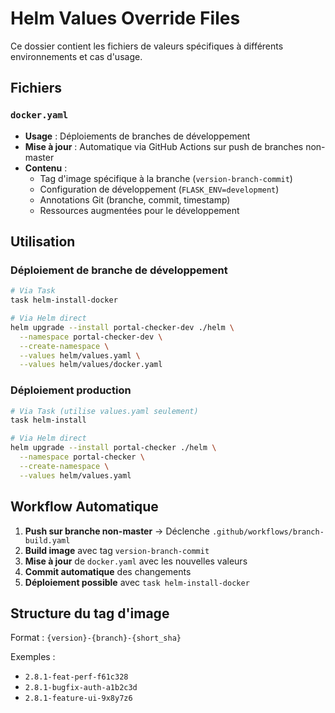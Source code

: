 # Helm Values Override Files

Ce dossier contient les fichiers de valeurs spécifiques à différents environnements et cas d'usage.

## Fichiers

### `docker.yaml`
- **Usage** : Déploiements de branches de développement
- **Mise à jour** : Automatique via GitHub Actions sur push de branches non-master
- **Contenu** :
  - Tag d'image spécifique à la branche (`version-branch-commit`)
  - Configuration de développement (`FLASK_ENV=development`)
  - Annotations Git (branche, commit, timestamp)
  - Ressources augmentées pour le développement

## Utilisation

### Déploiement de branche de développement
```bash
# Via Task
task helm-install-docker

# Via Helm direct
helm upgrade --install portal-checker-dev ./helm \
  --namespace portal-checker-dev \
  --create-namespace \
  --values helm/values.yaml \
  --values helm/values/docker.yaml
```

### Déploiement production
```bash
# Via Task (utilise values.yaml seulement)
task helm-install

# Via Helm direct
helm upgrade --install portal-checker ./helm \
  --namespace portal-checker \
  --create-namespace \
  --values helm/values.yaml
```

## Workflow Automatique

1. **Push sur branche non-master** → Déclenche `.github/workflows/branch-build.yaml`
2. **Build image** avec tag `version-branch-commit`
3. **Mise à jour** de `docker.yaml` avec les nouvelles valeurs
4. **Commit automatique** des changements
5. **Déploiement possible** avec `task helm-install-docker`

## Structure du tag d'image

Format : `{version}-{branch}-{short_sha}`

Exemples :
- `2.8.1-feat-perf-f61c328`
- `2.8.1-bugfix-auth-a1b2c3d`
- `2.8.1-feature-ui-9x8y7z6`